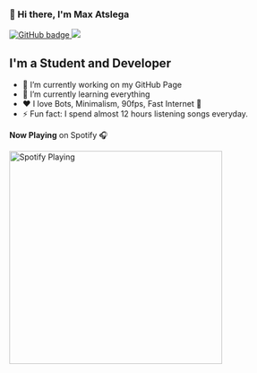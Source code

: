 ### 👋 Hi there, I'm Max Atslega
<p>
  <a href="https://github.com/MaxAtslega?tab=followers">
    <img src="https://img.shields.io/github/followers/MaxAtslega?label=Followers&logo=GitHub&style=for-the-badge" alt="GitHub badge" />
  </a>
  <a href="https://discord.gg/uGNMa9y">
    <img src="https://img.shields.io/discord/738835148149358675?logo=discord&style=for-the-badge" />
  </a>
</p>

## I'm a Student and Developer

- 🔭 I’m currently working on my GitHub Page
- 🌱 I’m currently learning everything
- ❤ I love Bots, Minimalism, 90fps, Fast Internet 🥴
- ⚡ Fun fact: I spend almost 12 hours listening songs everyday.



**Now Playing** on Spotify 🎧

[<img src="https://status.atslega.de/api/spotify" alt="Spotify Playing" width="380"/>](https://open.spotify.com/user/gxuh6amx0d27qr72kom5eqsm2)


